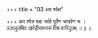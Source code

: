 +++
title = "03 अव श्वेत"

+++
अव श्वेत पदा जहि पूर्वेण चापरेण च ।  
उदप्लुतमिव दार्वहीनामरसं विषं वारिदुग्रम् ॥ ३ ॥